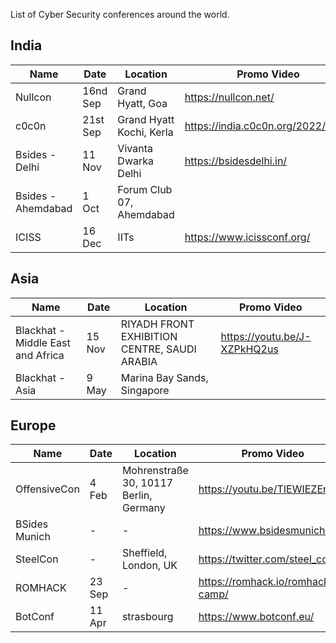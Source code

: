 List of Cyber Security conferences around the world.

## India

| Name               | Date     | Location                 | Promo Video                       |
| ------------------ | -------- | ------------------------ | --------------------------------- |
| Nullcon            | 16nd Sep | Grand Hyatt, Goa         | https://nullcon.net/              |
| c0c0n              | 21st Sep | Grand Hyatt Kochi, Kerla | https://india.c0c0n.org/2022/home |
| Bsides - Delhi     | 11 Nov   | Vivanta Dwarka Delhi     | https://bsidesdelhi.in/           |
| Bsides - Ahemdabad | 1 Oct    | Forum Club 07, Ahemdabad |                                   |
| ICISS              | 16 Dec   | IITs                     | https://www.icissconf.org/        | 

## Asia

| Name                              | Date   | Location                                     | Promo Video                  |
| --------------------------------- | ------ | -------------------------------------------- | ---------------------------- |
| Blackhat - Middle East and Africa | 15 Nov | RIYADH FRONT EXHIBITION CENTRE, SAUDI ARABIA | https://youtu.be/J-XZPkHQ2us |
| Blackhat - Asia                   | 9 May  | Marina Bay Sands, Singapore                  |                              |

## Europe

| Name          | Date   | Location                               | Promo Video                      |
| ------------- | ------ | -------------------------------------- | -------------------------------- |
| OffensiveCon  | 4 Feb  | Mohrenstraße 30, 10117 Berlin, Germany | https://youtu.be/TIEWIEZEndA     |
| BSides Munich | -      | -                                      | https://www.bsidesmunich.org/    |
| SteelCon      | -      | Sheffield, London, UK                  | https://twitter.com/steel_con    |
| ROMHACK       | 23 Sep | -                                      | https://romhack.io/romhack-camp/ |
| BotConf       | 11 Apr | strasbourg                             | https://www.botconf.eu/          | 
